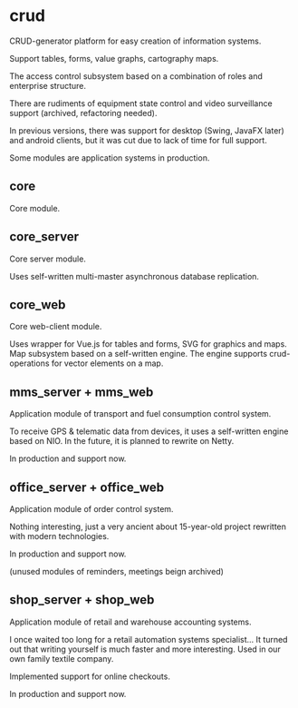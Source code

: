 # crud

CRUD-generator platform for easy creation of information systems.

Support tables, forms, value graphs, cartography maps. 

The access control subsystem based on a combination of roles and enterprise structure.  

There are rudiments of equipment state control and video surveillance support (archived, refactoring needed).

In previous versions, there was support for desktop (Swing, JavaFX later) and android clients, but it was cut due to lack of time for full support.

Some modules are application systems in production.  

## core

Core module.

## core_server

Core server module.

Uses self-written multi-master asynchronous database replication.

## core_web

Core web-client module.

Uses wrapper for Vue.js for tables and forms, SVG for graphics and maps.
Map subsystem based on a self-written engine. The engine supports crud-operations for vector elements on a map. 

## mms_server + mms_web

Application module of transport and fuel consumption control system. 

To receive GPS & telematic data from devices, it uses a self-written engine based on NIO.
In the future, it is planned to rewrite on Netty.

In production and support now.

## office_server + office_web

Application module of order control system. 

Nothing interesting, just a very ancient about 15-year-old project rewritten with modern technologies.

In production and support now.

(unused modules of reminders, meetings beign archived)

## shop_server + shop_web

Application module of retail and warehouse accounting systems.

I once waited too long for a retail automation systems specialist...
It turned out that writing yourself is much faster and more interesting.
Used in our own family textile company.

Implemented support for online checkouts.

In production and support now.
